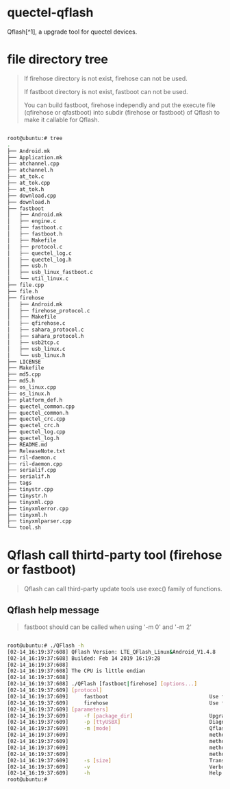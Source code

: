 # quectel-qflash

Qflash[^1], a upgrade tool for quectel devices.

# file directory tree

> If firehose directory is not exist, firehose can not be used.
>
> If fastboot directory is not exist, fastboot can not be used.
>
> You can build fastboot, firehose independly and put the execute file (qfirehose or qfastboot) into subdir (firehose or fastboot) of Qflash to make it callable for Qflash.

```bash

root@ubuntu:# tree
.
├── Android.mk
├── Application.mk
├── atchannel.cpp
├── atchannel.h
├── at_tok.c
├── at_tok.cpp
├── at_tok.h
├── download.cpp
├── download.h
├── fastboot
│   ├── Android.mk
│   ├── engine.c
│   ├── fastboot.c
│   ├── fastboot.h
│   ├── Makefile
│   ├── protocol.c
│   ├── quectel_log.c
│   ├── quectel_log.h
│   ├── usb.h
│   ├── usb_linux_fastboot.c
│   └── util_linux.c
├── file.cpp
├── file.h
├── firehose
│   ├── Android.mk
│   ├── firehose_protocol.c
│   ├── Makefile
│   ├── qfirehose.c
│   ├── sahara_protocol.c
│   ├── sahara_protocol.h
│   ├── usb2tcp.c
│   ├── usb_linux.c
│   └── usb_linux.h
├── LICENSE
├── Makefile
├── md5.cpp
├── md5.h
├── os_linux.cpp
├── os_linux.h
├── platform_def.h
├── quectel_common.cpp
├── quectel_common.h
├── quectel_crc.cpp
├── quectel_crc.h
├── quectel_log.cpp
├── quectel_log.h
├── README.md
├── ReleaseNote.txt
├── ril-daemon.c
├── ril-daemon.cpp
├── serialif.cpp
├── serialif.h
├── tags
├── tinystr.cpp
├── tinystr.h
├── tinyxml.cpp
├── tinyxmlerror.cpp
├── tinyxml.h
├── tinyxmlparser.cpp
└── tool.sh
```



# Qflash call thirtd-party tool (firehose or fastboot)

> Qflash can call third-party update tools use exec() family of functions.

## Qflash help message

>  fastboot should can be called when using '-m 0' and '-m 2'

```bash

root@ubuntu:# ./QFlash -h
[02-14_16:19:37:608] QFlash Version: LTE_QFlash_Linux&Android_V1.4.8
[02-14_16:19:37:608] Builded: Feb 14 2019 16:19:28
[02-14_16:19:37:608]
[02-14_16:19:37:608] The CPU is little endian
[02-14_16:19:37:608]
[02-14_16:19:37:608] ./QFlash [fastboot|firehose] [options...]
[02-14_16:19:37:609] [protocol]
[02-14_16:19:37:609]     fastboot                                 Use fastboot upgrade protocol
[02-14_16:19:37:609]     firehose                                 Use firehose upgrade protocol
[02-14_16:19:37:609] [parameters]
[02-14_16:19:37:609]     -f [package_dir]                         Upgrade package directory path
[02-14_16:19:37:609]     -p [ttyUSBX]                             Diagnoise port, will auto-detect if not specified
[02-14_16:19:37:609]     -m [mode]                                Qflash upgrade method
[02-14_16:19:37:609]                                              method = 1 --> streaming download protocol
[02-14_16:19:37:609]                                              method = 0 --> fastboot download protocol
[02-14_16:19:37:609]                                              method = 2 --> fastboot download protocol (at command first)
[02-14_16:19:37:609]                                              method = 3 --> firehose download protocol
[02-14_16:19:37:609]     -s [size]                                Transport block size
[02-14_16:19:37:609]     -v                                       Verbose
[02-14_16:19:37:609]     -h                                       Help message
root@ubuntu:#
```
